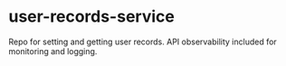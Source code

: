 # user-records-service
Repo for setting and getting user records. API observability included for monitoring and logging.
